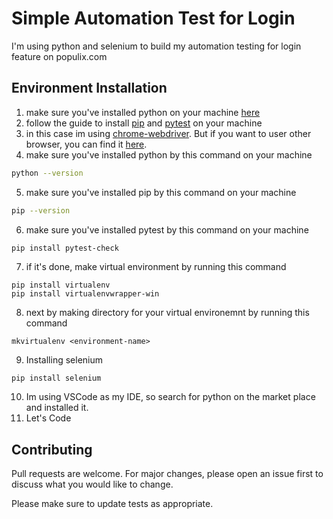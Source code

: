 # Simple Automation Test for Login

I'm using python and selenium to build my automation testing for login feature on populix.com

## Environment Installation

1. make sure you've installed python on your machine [here](https://www.python.org/downloads/)
2. follow the guide to install [pip](https://pip.pypa.io/en/stable/installation/) and [pytest](https://docs.pytest.org/en/6.2.x/getting-started.html) on your machine
3. in this case im using [chrome-webdriver](https://chromedriver.chromium.org/downloads). But if you want to user other browser, you can find it [here](https://www.selenium.dev/documentation/webdriver/getting_started/install_drivers/).
4. make sure you've installed python by this command on your machine
```bash
python --version
```
5. make sure you've installed pip by this command on your machine
```bash
pip --version
```
6. make sure you've installed pytest by this command on your machine
```bash
pip install pytest-check
```
7. if it's done, make virtual environment by running this command
```
pip install virtualenv
pip install virtualenvwrapper-win
```
8. next by making directory for your virtual environemnt by running this command
```
mkvirtualenv <environment-name>
```
9. Installing selenium
```
pip install selenium
```
10. Im using VSCode as my IDE, so search for python on the market place and installed it.
11. Let's Code

## Contributing
Pull requests are welcome. For major changes, please open an issue first to discuss what you would like to change.

Please make sure to update tests as appropriate.
